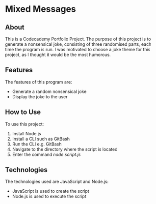 # **Mixed Messages**

## About

This is a Codecademy Portfolio Project. The purpose of this project is to generate a nonsensical joke, consisting of three randomised parts, each time the program is run. I was motivated to choose a joke theme for this project, as I thought it would be the most humorous.

## Features

The features of this program are:

+ Generate a random nonsensical joke
+ Display the joke to the user 

## How to Use

To use this project:

1. Install Node.js 
2. Install a CLI such as GitBash
3. Run the CLI e.g. GitBash
4. Navigate to the directory where the script is located
5. Enter the command *node script.js*

## Technologies

The technologies used are JavaScript and Node.js:

+ JavaScript is used to create the script
+ Node.js is used to execute the script
